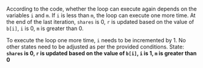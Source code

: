 According to the code, whether the loop can execute again depends on the variables `i` and `m`. If `i` is less than `m`, the loop can execute one more time. At the end of the last iteration, `shares` is 0, `r` is updated based on the value of `b[i]`, `i` is 0, `m` is greater than 0. 

To execute the loop one more time, `i` needs to be incremented by 1. No other states need to be adjusted as per the provided conditions.
State: **`shares` is 0, `r` is updated based on the value of `b[i]`, `i` is 1, `m` is greater than 0**